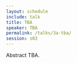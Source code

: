 ```yaml
---
layout: schedule
include: talk
title: TBA
speaker: TBA
permalink: /talks/3a-tba/
session: s03
---
```


Abstract TBA.
